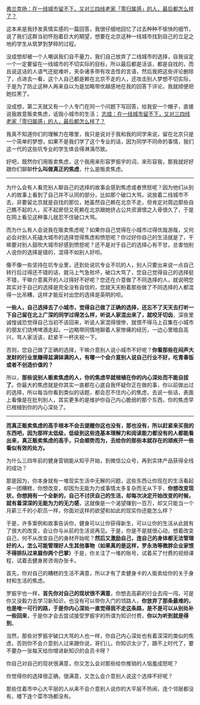 <p><a href="https://www.zhihu.com/question/265719062/answer/297901008" class="internal">弗兰克扬：在一线城市留不下，又对三四线老家「零归属感」的人，最后都怎么样了？</a></p><p>这本来是我抒发真情实感的一篇回答，我很仔细地回忆了过去种种不愉快的细节，说了我们这群当初怀抱着巨大的期望，想要在北京这种一线城市找到自己的立足之地的学生从筑梦到梦碎的过程。</p><p>没成想却被一个人嘲讽我们自不量力，我们自己放弃了二线城市的选择，自我设定一个一定要留在一线城市的不切实际的目标，所以最后都是活该，都是自找的，而且说这话的人语气还挺难听，夹杂诸多带有攻击性的言语，然后我把这些评论删除了，点进去一看，这个人自己都是赖在北京不走的人，还攻击别人梦想不切实际，于是为了防止这种人再来自以为是加略带优越感地在我的回答下评论，我就顺便把她拉黑了。</p><p>没成想，第二天就又有一个人专门在同一个问题下写回答，给我安一个帽子，直接说我故意贩卖焦虑，诋毁小城市的生活； <a href="https://www.zhihu.com/question/265719062/answer/298489814" class="internal">志煊：在一线城市留不下，又对三四线老家「零归属感」的人，最后都怎么样了？</a></p><p>我真不知道你们的理解力在哪里，我只是说对于我和我的同学来说，留在北京只是一个简单的梦想，如果不是我们学了这个专业的话，因为同学不同命的事情，我们这一代的这些坑专业的学生体会得淋漓尽致。</p><p>好吧，既然你们用贩卖焦虑，这个我用来形容罗振宇的词，来形容我，那我就好好跟你们聊聊<b>什么叫做真正的焦虑</b>，什么是贩卖焦虑。</p><hr><p>为什么会有人看完别人聊自己的选择的故事会感到焦虑或者愤怒呢？因为他们从别人的故事上看到了自己并不认同的部分，比如那个破口大骂，说放着二线城市不去，非要留北京就是自找的那位，她虽然自己赖在北京不走，但肯定对周边那些自己瞧不起的人，买不起房但又死赖在北京跟她挤占公共资源恨之入骨很久了，于是在网上看见这种事儿就忍不住破口大骂。</p><p>而为什么有人会说我在贩卖焦虑呢？如果你自己觉得在小城市过得优哉游哉，又何必会对别人死磕大城市的选择觉得焦虑和愤怒呢？你过好你自己的生活就是了，干嘛要对别人鼓吹大城市好感到愤怒呢？还不是对于自己的选择心有不甘，总害怕别人说你的选择是错的，混得不如别人好呗。</p><p>像不像一些坚持在坑专业里，还到处说坑专业不坑的人，别人只要出来说一点自己转行后过得还不错的话，就马上气急败坏，破口大骂了，您自己觉得自己的选择挺不错，干嘛介意离开的人过得好不好呢？您还在介意做了不同选择的人，就说明您其实对于自己的选择是完全没有自信的，您就天天盼着那些做了不同选择的人都混得一比吊糟，这样才能反衬出您的选择是英明的呗。</p><p><b>一些人，自己选择去了小城市，觉得自己做了正确的选择，还忘不了天天去打听一下自己留在北上广深的同学过得怎么样，听说人家混出来了，就咬牙切齿</b>，深夜里诚惶诚恐觉得自己当初不该回来，听说人家混得很惨，就恨不得马上召集在小城市的朋友们烧烤啤酒走起，一边略带同情地聊着人家惨痛的经历，一边心里暗自高兴，骂人家活该，赶紧干一杯庆祝一下。</p><p>否则，您自己做了正确的选择，干嘛介意别人说小城市不好呢？<b>你看那些在闷声大发财的行业里赚得盆满钵满的人，有哪一个会介意别人说自己行业不好，吃青春饭或者不创造价值的？</b></p><p>所以，<b>那些说别人贩卖焦虑的人，你的焦虑早就根植在你的内心深处而不能自拔了</b>。你最大的焦虑就是你其实一直都在心底自我怀疑你正在做的事，你以前做出过的选择，所以每当你看到类似的话题，都会忍不住内心的焦虑，去说一些话，表面上看像是在批判别人，其实更多的是维护你自己内心脆弱的那个东西，你的焦虑早已根植到你的内心深处了。</p><hr><p><b>而真正贩卖焦虑的高手根本不会去提醒你这也没有，那也没有，所以赶紧来买我的东西吧，因为那样太低级，低级到这些连基本理解力和阅读能力都没有的人都能看出来，真正贩卖焦虑的高手，只会顺势而为，去给你的那些本就存在的顽疾开一些看似有效的处方。</b></p><p>为什么三四年前的健身营销能从知乎开始，到微信公众号，再到实体产品获得全线的成功？</p><p>那是因为，你本身就有一堆现实生活中无解的问题，这些东西让你现在的生活看起来一团糟糕，你想改变，却因为无能为力或事情太多复杂而无从下手，<b>你想改变现状，你想拥有一个全新的，自己不讨厌自己的生活，却每次决定开始改变的时候，就有着深深的无能为力的无力感</b>，这就像是一个渴望赚到一百万，却又只能当一个月薪三千的小职员一样，你面对这样的欲望和如此的现实你还能怎么样？</p><p>于是，许多案例和故事告诉你，健身可以让你获得新生，可以让你的生活从此就有了很大的改变，会让你与从前的生活说再见。于是，你是不是就很心动，想着改变自己，何不从改变自己的身材开始呢？<b>然后又激励自己，连自己的身体都无法管理好的人，怎么可能管理好人生其他事物（如果真的是这样，罗永浩等微胖企业家恨不得排队过来扇你两个巴掌）</b>于是，你关注了一堆的账号，试着买了付费的视频课程，试着去健身房咨询办张卡。</p><p>首先，你对自己的糟糕的生活不满意，所以才有了卖健身卡的人贩卖给你的关于身材和生活的焦虑。</p><p>罗振宇也一样，<b>首先你对自己的现状很不满意</b>，你想去高薪的行业去闯一闯，可是你又没毅力去学习新知识，也没有可以带你入门的领路人，<b>你放弃了那条最难的，也是唯一可行的路，于是你内心深处一直觉得我不走这条路，是不是可以从别处补一些回来</b>，于是你才会去尝试接受罗振宇的所谓为知识付费，<b>你以为听到就是得到</b>。</p><p>当然，那些对罗振宇破口大骂的人也一样，你自己内心深处也有着深深的类似的焦虑，否则你不会介意别人过来跟你说，哥们儿，你知识太少了，跟不上时代了，要不要办一张每天给你增进新知识的会员卡呀？</p><p>你自己对自己的现状很满意，你又怎么会对那些给你推销的人恼羞成怒呢？</p><p>你觉得你的选择很正确，很满意，又怎么会介意别人说这个选择不好呢？</p><p>那些住着市中心大平层的人从来不会介意别人说你的大平层不热闹，连个邻居都没有，楼下连个菜市场都没有。</p><p></p>